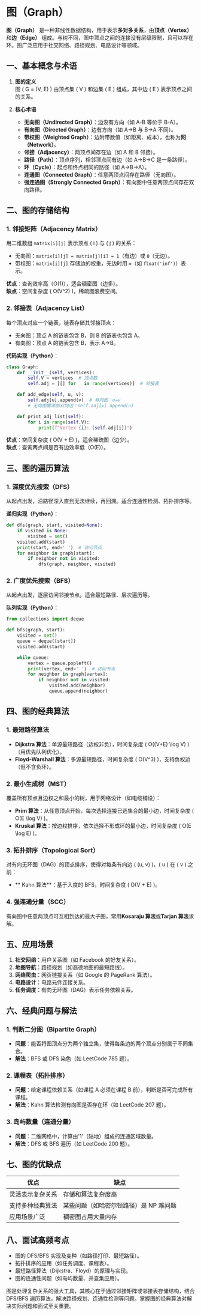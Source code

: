 # 图（Graph）

**图（Graph）** 是一种非线性数据结构，用于表示**多对多关系**，由**顶点（Vertex）** 和**边（Edge）** 组成。与树不同，图中顶点之间的连接没有层级限制，且可以存在环。图广泛应用于社交网络、路径规划、电路设计等领域。

## 一、基本概念与术语

1. **图的定义**  
   图 \( G = (V, E) \) 由顶点集 \( V \) 和边集 \( E \) 组成，其中边 \( E \) 表示顶点之间的关系。

2. **核心术语**
   - **无向图（Undirected Graph）**：边没有方向（如 A-B 等价于 B-A）。
   - **有向图（Directed Graph）**：边有方向（如 A→B 与 B→A 不同）。
   - **带权图（Weighted Graph）**：边附带数值（如距离、成本），也称为**网（Network）**。
   - **邻接（Adjacency）**：两顶点间存在边（如 A 和 B 邻接）。
   - **路径（Path）**：顶点序列，相邻顶点间有边（如 A→B→C 是一条路径）。
   - **环（Cycle）**：起点和终点相同的路径（如 A→B→A）。
   - **连通图（Connected Graph）**：任意两顶点间存在路径（无向图）。
   - **强连通图（Strongly Connected Graph）**：有向图中任意两顶点间存在双向路径。

## 二、图的存储结构

### 1. **邻接矩阵（Adjacency Matrix）**

用二维数组 `matrix[i][j]` 表示顶点 \( i \) 与 \( j \) 的关系：

- 无向图：`matrix[i][j] = matrix[j][i] = 1`（有边）或 `0`（无边）。
- 带权图：`matrix[i][j]` 存储边的权重，无边时用 `∞`（如 `float('inf')`）表示。

**优点**：查询效率高（O(1)），适合稠密图（边多）。  
**缺点**：空间复杂度 \( O(V^2) \)，稀疏图浪费空间。

### 2. **邻接表（Adjacency List）**

每个顶点对应一个链表，链表存储其邻接顶点：

- 无向图：顶点 A 的链表包含 B，则 B 的链表也包含 A。
- 有向图：顶点 A 的链表包含 B，表示 A→B。

**代码实现（Python）**：

```python
class Graph:
    def __init__(self, vertices):
        self.V = vertices  # 顶点数
        self.adj = [[] for _ in range(vertices)]  # 邻接表

    def add_edge(self, u, v):
        self.adj[u].append(v)  # 有向图：u→v
        # 无向图需添加双向边：self.adj[v].append(u)

    def print_adj_list(self):
        for i in range(self.V):
            print(f"Vertex {i}: {self.adj[i]}")
```

**优点**：空间复杂度 \( O(V + E) \)，适合稀疏图（边少）。  
**缺点**：查询两点间是否有边效率低（O(E)）。

## 三、图的遍历算法

### 1. **深度优先搜索（DFS）**

从起点出发，沿路径深入直到无法继续，再回溯。适合连通性检测、拓扑排序等。

**递归实现（Python）**：

```python
def dfs(graph, start, visited=None):
    if visited is None:
        visited = set()
    visited.add(start)
    print(start, end=' ')  # 访问节点
    for neighbor in graph[start]:
        if neighbor not in visited:
            dfs(graph, neighbor, visited)
```

### 2. **广度优先搜索（BFS）**

从起点出发，逐层访问邻接节点。适合最短路径、层次遍历等。

**队列实现（Python）**：

```python
from collections import deque

def bfs(graph, start):
    visited = set()
    queue = deque([start])
    visited.add(start)

    while queue:
        vertex = queue.popleft()
        print(vertex, end=' ')  # 访问节点
        for neighbor in graph[vertex]:
            if neighbor not in visited:
                visited.add(neighbor)
                queue.append(neighbor)
```

## 四、图的经典算法

### 1. **最短路径算法**

- **Dijkstra 算法**：单源最短路径（边权非负），时间复杂度 \( O((V+E) \log V) \)（用优先队列优化）。
- **Floyd-Warshall 算法**：多源最短路径，时间复杂度 \( O(V^3) \)，支持负权边（但不含负环）。

### 2. **最小生成树（MST）**

覆盖所有顶点且边权之和最小的树，用于网络设计（如电缆铺设）：

- **Prim 算法**：从任意顶点开始，每次选择连接已选集合的最小边，时间复杂度 \( O(E \log V) \)。
- **Kruskal 算法**：按边权排序，依次选择不形成环的最小边，时间复杂度 \( O(E \log E) \)。

### 3. **拓扑排序（Topological Sort）**

对有向无环图（DAG）的顶点排序，使得对每条有向边 \( (u, v) \)，\( u \) 在 \( v \) 之前：

- ** Kahn 算法**：基于入度的 BFS，时间复杂度 \( O(V + E) \)。

### 4. **强连通分量（SCC）**

有向图中任意两顶点可互相到达的最大子图，常用**Kosaraju 算法**或**Tarjan 算法**求解。

## 五、应用场景

1. **社交网络**：用户关系图（如 Facebook 的好友关系）。
2. **地图导航**：路径规划（如高德地图的最短路线）。
3. **网络爬虫**：网页链接关系（如 Google 的 PageRank 算法）。
4. **电路设计**：电路元件连接关系。
5. **任务调度**：有向无环图（DAG）表示任务依赖关系。

## 六、经典问题与解法

### 1. **判断二分图（Bipartite Graph）**

- **问题**：能否将图顶点分为两个独立集，使得每条边的两个顶点分别属于不同集合。
- **解法**：BFS 或 DFS 染色（如 LeetCode 785 题）。

### 2. **课程表（拓扑排序）**

- **问题**：给定课程依赖关系（如课程 A 必须在课程 B 前），判断是否可完成所有课程。
- **解法**：Kahn 算法检测有向图是否存在环（如 LeetCode 207 题）。

### 3. **岛屿数量（连通分量）**

- **问题**：二维网格中，计算由'1'（陆地）组成的连通区域数量。
- **解法**：DFS 或 BFS 遍历（如 LeetCode 200 题）。

## 七、图的优缺点

| **优点**         | **缺点**                               |
| ---------------- | -------------------------------------- |
| 灵活表示复杂关系 | 存储和算法复杂度高                     |
| 支持多种经典算法 | 某些问题（如哈密尔顿路径）是 NP 难问题 |
| 应用场景广泛     | 稠密图占用大量内存                     |

## 八、面试高频考点

- 图的 DFS/BFS 实现及变种（如路径打印、最短路径）。
- 拓扑排序的应用（如任务调度、课程表）。
- 最短路径算法（Dijkstra、Floyd）的原理与实现。
- 图的连通性问题（如岛屿数量、并查集应用）。

图是处理复杂关系的强大工具，其核心在于通过邻接矩阵或邻接表存储结构，结合 DFS/BFS 遍历算法，解决路径规划、连通性检测等问题。掌握图的经典算法对解决实际问题和面试至关重要。
